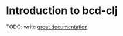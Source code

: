 # Introduction to bcd-clj

TODO: write [great documentation](http://jacobian.org/writing/great-documentation/what-to-write/)
